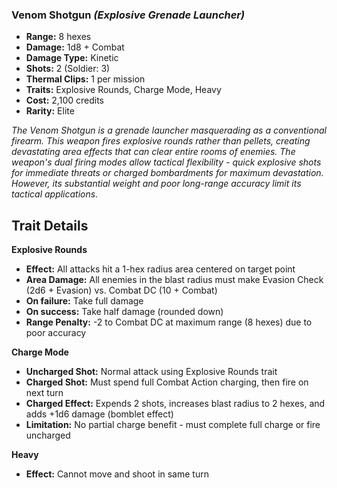 ### Venom Shotgun *(Explosive Grenade Launcher)*
- **Range:** 8 hexes
- **Damage:** 1d8 + Combat
- **Damage Type:** Kinetic
- **Shots:** 2 (Soldier: 3)
- **Thermal Clips:** 1 per mission
- **Traits:** Explosive Rounds, Charge Mode, Heavy
- **Cost:** 2,100 credits
- **Rarity:** Elite

*The Venom Shotgun is a grenade launcher masquerading as a conventional firearm. This weapon fires explosive rounds rather than pellets, creating devastating area effects that can clear entire rooms of enemies. The weapon's dual firing modes allow tactical flexibility - quick explosive shots for immediate threats or charged bombardments for maximum devastation. However, its substantial weight and poor long-range accuracy limit its tactical applications.*

## Trait Details

**Explosive Rounds**
- **Effect:** All attacks hit a 1-hex radius area centered on target point
- **Area Damage:** All enemies in the blast radius must make Evasion Check (2d6 + Evasion) vs. Combat DC (10 + Combat)
- **On failure:** Take full damage
- **On success:** Take half damage (rounded down)
- **Range Penalty:** -2 to Combat DC at maximum range (8 hexes) due to poor accuracy

**Charge Mode**
- **Uncharged Shot:** Normal attack using Explosive Rounds trait
- **Charged Shot:** Must spend full Combat Action charging, then fire on next turn
- **Charged Effect:** Expends 2 shots, increases blast radius to 2 hexes, and adds +1d6 damage (bomblet effect)
- **Limitation:** No partial charge benefit - must complete full charge or fire uncharged

**Heavy**
- **Effect:** Cannot move and shoot in same turn